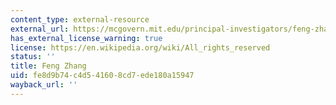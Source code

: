 ```yaml
---
content_type: external-resource
external_url: https://mcgovern.mit.edu/principal-investigators/feng-zhang
has_external_license_warning: true
license: https://en.wikipedia.org/wiki/All_rights_reserved
status: ''
title: Feng Zhang
uid: fe8d9b74-c4d5-4160-8cd7-ede180a15947
wayback_url: ''
---
```

